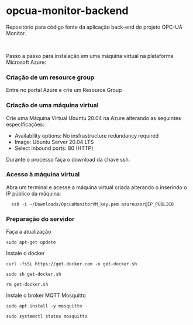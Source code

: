 # opcua-monitor-backend

Repositório para código fonte da aplicação back-end do projeto OPC-UA Monitor.

<br>

Passo a passo para instalação em uma máquina virtual na plataforma Microsoft Azure:

### Criação de um resource group

Entre no portal Azure e crie um Resource Group

### Criação de uma máquina virtual

Crie uma Máquina Virtual Ubuntu 20.04 na Azure alterando as seguintes especificações:

- Availability options: No insfrastructure redundancy required
- Image: Ubuntu Server 20.04 LTS
- Select inbound ports: 80 (HTTP)

Durante o processo faça o download da chave ssh.

### Acesso à máquina virtual

Abra um terminal e acesse a máquina virtual criada alterando o inserindo o IP público da máquina:

```
  ssh -i ~/Downloads/OpcuaMonitorVM_key.pem azureuser@IP_PÙBLICO
```

### Preparação do servidor

Faça a atualização

```
sudo apt-get update
```

Instale o docker

```
curl -fsSL https://get.docker.com -o get-docker.sh
```
```
sudo sh get-docker.sh
```
```
rm get-docker.sh
```

Instale o broker MQTT Mosquitto

```
sudo apt install -y mosquitto
```
```
sudo systemctl status mosquitto
```







